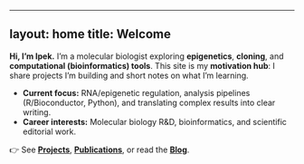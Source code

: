 
---
layout: home
title: Welcome
---

**Hi, I’m Ipek.** I’m a molecular biologist exploring **epigenetics**, **cloning**, and **computational (bioinformatics) tools**.
This site is my **motivation hub**: I share projects I’m building and short notes on what I’m learning.

- **Current focus:** RNA/epigenetic regulation, analysis pipelines (R/Bioconductor, Python), and translating complex results into clear writing.
- **Career interests:** Molecular biology R&D, bioinformatics, and scientific editorial work.

👉 See **[Projects](/projects/)**, **[Publications](/publications/)**, or read the **[Blog](/blog/)**.



